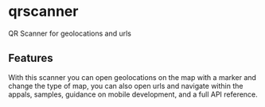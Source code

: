 # qrscanner

QR Scanner for geolocations and urls

## Features

With this scanner you can open geolocations on the map with a marker and change the type of map, you can also open urls and navigate within the appals,
samples, guidance on mobile development, and a full API reference.
